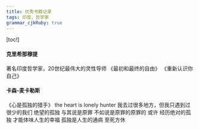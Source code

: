 ```yaml
---
title: 优秀书籍记录
tags: 印度，哲学家
grammar_cjkRuby: true
---
```


[toc!]

####  克里希那穆提
著名印度哲学家，20世纪最伟大的灵性导师
 《最初和最终的自由》
 《重新认识你自己》
 
 #### 卡森-麦卡勒斯
  《心是孤独的猎手》  the heart is lonely hunter
  我去过很多地方，但我只遇到过很少的我们
  绝望的孤独
  与其说是原罪  不如说是原罪的原罪的
  或许 经历绝对的孤独
  才能体味人生的幸福
  孤独是人生的通病  至死方休